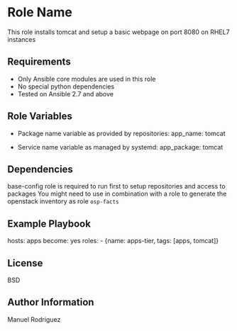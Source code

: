 Role Name
=========

This role installs tomcat and setup a basic webpage on port 8080 on RHEL7 instances

Requirements
------------

- Only Ansible core modules are used in this role
- No special python dependencies
- Tested on Ansible 2.7 and above

Role Variables
--------------

- Package name variable as provided by repositories:
app_name: tomcat

- Service name variable as managed by systemd: 
app_package: tomcat

Dependencies
------------

base-config role is required to run first to setup repositories and access to packages
You might need to use in combination with a role to generate the openstack inventory as role `osp-facts`

Example Playbook
----------------

  hosts: apps
  become: yes
  roles:
    - {name: apps-tier, tags: [apps, tomcat]}

License
-------

BSD

Author Information
------------------

Manuel Rodriguez
